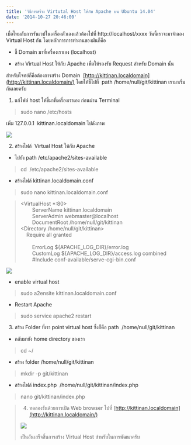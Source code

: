 ```yaml
---
title: 'วิธีการสร้าง Virtutal Host ให้กับ Apache บน Ubuntu 14.04'
date: '2014-10-27 20:46:00'
---
```


เบื่อไหมกับการรันเวปในเครื่องตัวเองแล้วต้องไปที่ http://localhost/xxxx วันนี้เราจะมาจำลอง Virtual Host กัน โดยหลักการการทำงานของมันก็คือ  
  
- ชี้ Domain มาที่เครื่องเราเอง (localhost)  
  
- สร้าง Virtual Host ให้กับ Apache เพื่อให้รองรับ Request สำหรับ Domain นั้น  
  
สำหรับโจทย์ก็คือต้องการสร้าง Domain  [http://kittinan.localdomain](http://kittinan.localdomain/) โดยให้ชี้ไปที่  path /home/null/git/kittinan เรามาเริ่มกันเลยครับ  
  
1. แก้ไฟล์ host ให้ชี้มาที่เครื่องเราเอง ก่อนผ่าน Terminal  
  

> sudo nano /etc/hosts

เพิ่ม 127.0.0.1  kittinan.localdomain ไปดังภาพ  
  
[![](http://2.bp.blogspot.com/-mYjJ7qd3yvY/VE5DP3kM4_I/AAAAAAAAPpM/OmfF0j2pOlw/s1600/Screenshot-6.png)](http://2.bp.blogspot.com/-mYjJ7qd3yvY/VE5DP3kM4_I/AAAAAAAAPpM/OmfF0j2pOlw/s1600/Screenshot-6.png)  
  
  
2. สร้างไฟล์  Virtual Host ให้กับ Apache  
  
- ไปยัง path /etc/apache2/sites-available  
  

> cd  /etc/apache2/sites-available

- สร้างไฟล์ kittinan.localdomain.conf  
  

> sudo nano kittinan.localdomain.conf


> <VirtualHost *:80>  
>         ServerName kittinan.localdomain  
>         ServerAdmin webmaster@localhost  
>         DocumentRoot /home/null/git/kittinan  
>  <Directory /home/null/git/kittinan>  
>      Require all granted  
>  </Directory>  
>         ErrorLog ${APACHE\_LOG\_DIR}/error.log  
>         CustomLog ${APACHE\_LOG\_DIR}/access.log combined  
>         #Include conf-available/serve-cgi-bin.conf  
> </VirtualHost>

  
[![](http://1.bp.blogspot.com/-XKVSDAaoiWU/VE5JFvPI8FI/AAAAAAAAPpc/lgV7zw80PZw/s1600/Screenshot-8.png)](http://1.bp.blogspot.com/-XKVSDAaoiWU/VE5JFvPI8FI/AAAAAAAAPpc/lgV7zw80PZw/s1600/Screenshot-8.png)  
  
- enable virtual host  

> sudo a2ensite kittinan.localdomain.conf

- Restart Apache  

> sudo service apache2 restart

  
3. สร้าง Folder ที่เรา point virtual host ซึ่งก็คือ path  /home/null/git/kittinan  
  
- กลับมายัง home directory ของเรา  

> cd ~/

- สร้าง folder /home/null/git/kittinan  

> mkdir -p git/kittinan

- สร้างไฟล์ index.php  /home/null/git/kittinan/index.php  

> nano git/kittinan/index.php


> <?php  
> echo 'Hello Kittinan';

4. ทดลองรันด้วยการเปิด Web browser ไปที่ [http://kittinan.localdomain](http://kittinan.localdomain/)  
  
[![](http://2.bp.blogspot.com/-MMgBnfG9o4w/VE5JK2BzMCI/AAAAAAAAPpk/Rvc4DSqsYEI/s1600/Screenshot-7.png)](http://2.bp.blogspot.com/-MMgBnfG9o4w/VE5JK2BzMCI/AAAAAAAAPpk/Rvc4DSqsYEI/s1600/Screenshot-7.png)  
  
เป็นอันเสร็จสิ้นการสร้าง Virtual Host สำหรับในการพัฒนาครับ 